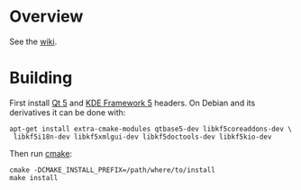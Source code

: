 # Overview

See the [wiki](https://bitbucket.org/jeromerobert/k4dirstat/wiki/Home).

# Building

First install [Qt 5](http://www.qt.io) and [KDE Framework 5](https://www.kde.org) headers. On Debian and its derivatives it can be done with:

```
apt-get install extra-cmake-modules qtbase5-dev libkf5coreaddons-dev \
 libkf5i18n-dev libkf5xmlgui-dev libkf5doctools-dev libkf5kio-dev
```

Then run [cmake](http://www.cmake.org):

    cmake -DCMAKE_INSTALL_PREFIX=/path/where/to/install
    make install
